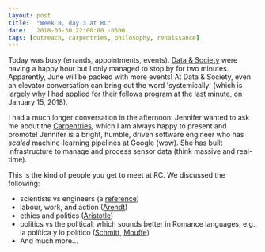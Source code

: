 ```yaml
---
layout: post
title:  "Week 8, day 3 at RC"
date:   2018-05-30 22:00:00 -0500
tags: [outreach, carpentries, philosophy, renaissance]
---
```

Today was busy (errands, appointments, events).
[Data & Society](https://datasociety.net/) were having a happy hour but I only
managed to stop by for two minutes. Apparently, June will be packed with
more events! At Data & Society, even an elevator conversation can bring out the
word 'systemically' (which is largely why I had applied for their
[fellows program](https://datasociety.net/initiatives/fellows-program/) at the
last minute, on January 15, 2018).

I had a much longer conversation in the afternoon: Jennifer wanted to ask me
about the [Carpentries](https://carpentries.org/), which I am always happy to
present and promote! Jennifer is a bright, humble, driven software engineer who
has *scaled* machine-learning pipelines at Google (wow). She has built
infrastructure to manage and process sensor data (think massive and real-time).

This is the kind of people you get to meet at RC. We discussed the following:

* scientists vs engineers (a
[reference](https://www.software.ac.uk/index.php/blog/2016-09-26-scientific-coding-and-software-engineering-whats-difference))
* labour, work, and action ([Arendt](https://www.iep.utm.edu/arendt/#SH4a))
* ethics and politics ([Aristotle](https://www.iep.utm.edu/aris-pol/))
* politics vs the political, which sounds better in Romance languages, e.g.,
la política y lo político ([Schmitt](https://plato.stanford.edu/entries/schmitt/#ConPolCriLib), [Mouffe](https://www.webdianoia.com/contemporanea/mouffe/mouffe_lopolitico.htm))
* And much more...
